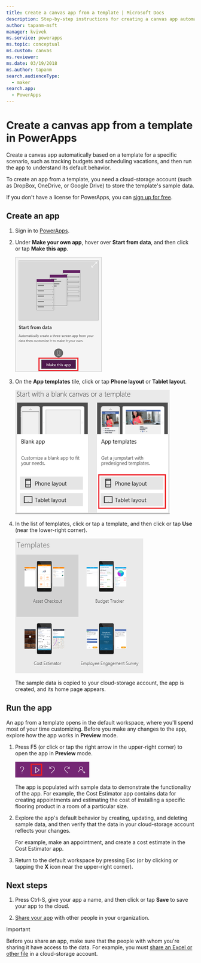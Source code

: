 ```yaml
---
title: Create a canvas app from a template | Microsoft Docs
description: Step-by-step instructions for creating a canvas app automatically based on a Power Apps template.
author: tapanm-msft
manager: kvivek
ms.service: powerapps
ms.topic: conceptual
ms.custom: canvas
ms.reviewer: 
ms.date: 03/19/2018
ms.author: tapanm
search.audienceType: 
  - maker
search.app: 
  - PowerApps
---
```

# Create a canvas app from a template in PowerApps

Create a canvas app automatically based on a template for a specific scenario, such as tracking budgets and scheduling vacations, and then run the app to understand its default behavior.

To create an app from a template, you need a cloud-storage account (such as DropBox, OneDrive, or Google Drive) to store the template's sample data.

If you don't have a license for PowerApps, you can [sign up for free](../signup-for-powerapps.md).

## Create an app

1. Sign in to [PowerApps](https://make.powerapps.com?utm_source=padocs&utm_medium=linkinadoc&utm_campaign=referralsfromdoc).

1. Under **Make your own app**, hover over **Start from data**, and then click or tap **Make this app**.

    ![Make this app tile](./media/get-started-test-drive/make-this-app.png)

1. On the **App templates** tile, click or tap **Phone layout** or **Tablet layout**.

    ![App from template tile](./media/get-started-test-drive/template-tile.png)

4. In the list of templates, click or tap a template, and then click or tap **Use** (near the lower-right corner).

    ![Open a Power Apps template](./media/get-started-test-drive/open-template.png)

    The sample data is copied to your cloud-storage account, the app is created, and its home page appears.

## Run the app
An app from a template opens in the default workspace, where you'll spend most of your time customizing. Before you make any changes to the app, explore how the app works in **Preview** mode.

1. Press F5 (or click or tap the right arrow in the upper-right corner) to open the app in **Preview** mode.

    ![Button to open Preview mode](./media/get-started-test-drive/open-preview.png)

    The app is populated with sample data to demonstrate the functionality of the app. For example, the Cost Estimator app contains data for creating appointments and estimating the cost of installing a specific flooring product in a room of a particular size.

4. Explore the app's default behavior by creating, updating, and deleting sample data, and then verify that the data in your cloud-storage account reflects your changes.

    For example, make an appointment, and create a cost estimate in the Cost Estimator app.

5. Return to the default workspace by pressing Esc (or by clicking or tapping the **X** icon near the upper-right corner).

## Next steps
1. Press Ctrl-S, give your app a name, and then click or tap **Save** to save your app to the cloud.

1. [Share your app](share-app.md) with other people in your organization.

> [!IMPORTANT]
> Before you share an app, make sure that the people with whom you're sharing it have access to the data. For example, you must [share an Excel or other file](share-app-data.md) in a cloud-storage account.
